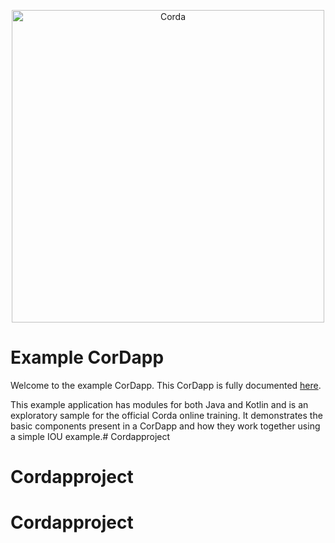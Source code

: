 <p align="center">
  <img src="https://www.corda.net/wp-content/uploads/2016/11/fg005_corda_b.png" alt="Corda" width="500">
</p>

# Example CorDapp

Welcome to the example CorDapp. This CorDapp is fully documented [here](http://docs.corda.net/tutorial-cordapp.html).

This example application has modules for both Java and Kotlin and is an exploratory sample for the official Corda online training. It demonstrates the basic components present in a CorDapp and how they work together using a simple IOU example.# Cordapproject
# Cordapproject
# Cordapproject
